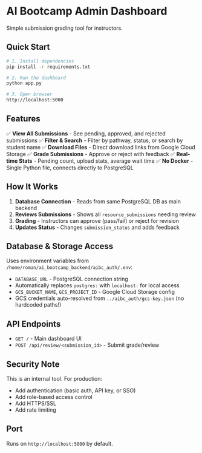 # AI Bootcamp Admin Dashboard

Simple submission grading tool for instructors.

## Quick Start

```bash
# 1. Install dependencies
pip install -r requirements.txt

# 2. Run the dashboard
python app.py

# 3. Open browser
http://localhost:5000
```

## Features

✅ **View All Submissions** - See pending, approved, and rejected submissions
✅ **Filter & Search** - Filter by pathway, status, or search by student name
✅ **Download Files** - Direct download links from Google Cloud Storage
✅ **Grade Submissions** - Approve or reject with feedback
✅ **Real-time Stats** - Pending count, upload stats, average wait time
✅ **No Docker** - Single Python file, connects directly to PostgreSQL

## How It Works

1. **Database Connection** - Reads from same PostgreSQL DB as main backend
2. **Reviews Submissions** - Shows all `resource_submissions` needing review
3. **Grading** - Instructors can approve (pass/fail) or reject for revision
4. **Updates Status** - Changes `submission_status` and adds feedback

## Database & Storage Access

Uses environment variables from `/home/roman/ai_bootcamp_backend/aibc_auth/.env`:
- `DATABASE_URL` - PostgreSQL connection string
- Automatically replaces `postgres:` with `localhost:` for local access
- `GCS_BUCKET_NAME`, `GCS_PROJECT_ID` - Google Cloud Storage config
- GCS credentials auto-resolved from `../aibc_auth/gcs-key.json` (no hardcoded paths!)

## API Endpoints

- `GET /` - Main dashboard UI
- `POST /api/review/<submission_id>` - Submit grade/review

## Security Note

This is an internal tool. For production:
- Add authentication (basic auth, API key, or SSO)
- Add role-based access control
- Add HTTPS/SSL
- Add rate limiting

## Port

Runs on `http://localhost:5000` by default.
